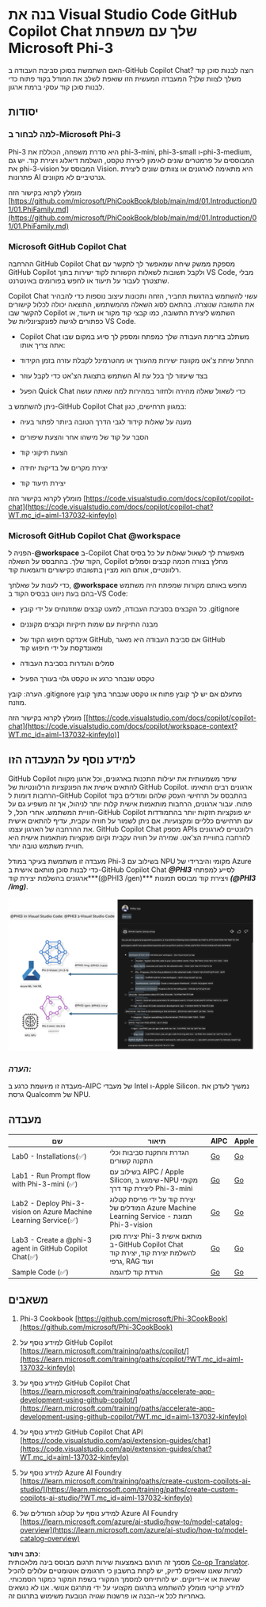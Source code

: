 <!--
CO_OP_TRANSLATOR_METADATA:
{
  "original_hash": "00b7a699de8ac405fa821f4c0f7fc0ab",
  "translation_date": "2025-07-17T03:41:39+00:00",
  "source_file": "md/02.Application/02.Code/Phi3/VSCodeExt/README.md",
  "language_code": "he"
}
-->
# **בנה את Visual Studio Code GitHub Copilot Chat שלך עם משפחת Microsoft Phi-3**

האם השתמשת בסוכן סביבת העבודה ב-GitHub Copilot Chat? רוצה לבנות סוכן קוד משלך לצוות שלך? המעבדה המעשית הזו שואפת לשלב את המודל בקוד פתוח כדי לבנות סוכן קוד עסקי ברמת ארגון.

## **יסודות**

### **למה לבחור ב-Microsoft Phi-3**

Phi-3 היא סדרת משפחה, הכוללת את phi-3-mini, phi-3-small ו-phi-3-medium, המבוססים על פרמטרים שונים לאימון ליצירת טקסט, השלמת דיאלוג ויצירת קוד. יש גם את phi-3-vision המבוסס על Vision. היא מתאימה לארגונים או צוותים שונים ליצירת פתרונות AI גנרטיביים לא מקוונים.

מומלץ לקרוא בקישור הזה [https://github.com/microsoft/PhiCookBook/blob/main/md/01.Introduction/01/01.PhiFamily.md](https://github.com/microsoft/PhiCookBook/blob/main/md/01.Introduction/01/01.PhiFamily.md)

### **Microsoft GitHub Copilot Chat**

ההרחבה GitHub Copilot Chat מספקת ממשק שיחה שמאפשר לך לתקשר עם GitHub Copilot ולקבל תשובות לשאלות הקשורות לקוד ישירות בתוך VS Code, מבלי שתצטרך לעבור על תיעוד או לחפש בפורומים באינטרנט.

Copilot Chat עשוי להשתמש בהדגשת תחביר, הזחה ותכונות עיצוב נוספות כדי להבהיר את התשובה שנוצרה. בהתאם לסוג השאלה מהמשתמש, התוצאה יכולה לכלול קישורים להקשר שבו Copilot השתמש ליצירת התשובה, כמו קבצי קוד מקור או תיעוד, או כפתורים לגישה לפונקציונליות של VS Code.

- Copilot Chat משתלב בזרימת העבודה שלך כמפתח ומספק לך סיוע במקום שבו אתה צריך אותו:

- התחל שיחת צ'אט מקוונת ישירות מהעורך או מהטרמינל לקבלת עזרה בזמן הקידוד

- השתמש בתצוגת הצ'אט כדי לקבל עוזר AI בצד שיעזור לך בכל עת

- הפעל Quick Chat כדי לשאול שאלה מהירה ולחזור במהירות למה שאתה עושה

ניתן להשתמש ב-GitHub Copilot Chat במגוון תרחישים, כגון:

- מענה על שאלות קידוד לגבי הדרך הטובה ביותר לפתור בעיה

- הסבר על קוד של מישהו אחר והצעת שיפורים

- הצעת תיקוני קוד

- יצירת מקרים של בדיקות יחידה

- יצירת תיעוד קוד

מומלץ לקרוא בקישור הזה [https://code.visualstudio.com/docs/copilot/copilot-chat](https://code.visualstudio.com/docs/copilot/copilot-chat?WT.mc_id=aiml-137032-kinfeylo)


###  **Microsoft GitHub Copilot Chat @workspace**

הפניה ל-**@workspace** ב-Copilot Chat מאפשרת לך לשאול שאלות על כל בסיס הקוד שלך. בהתבסס על השאלה, Copilot מחלץ בצורה חכמה קבצים וסמלים רלוונטיים, אותם הוא מציין בתשובתו כקישורים ודוגמאות קוד.

כדי לענות על שאלתך, **@workspace** מחפש באותם מקורות שמפתח היה משתמש בהם בעת ניווט בבסיס הקוד ב-VS Code:

- כל הקבצים בסביבת העבודה, למעט קבצים שמוזנחים על ידי קובץ .gitignore

- מבנה התיקיות עם שמות תיקיות וקבצים מקוננים

- אינדקס חיפוש הקוד של GitHub, אם סביבת העבודה היא מאגר GitHub ומאונדקסת על ידי חיפוש קוד

- סמלים והגדרות בסביבת העבודה

- טקסט שנבחר כרגע או טקסט גלוי בעורך הפעיל

הערה: קובץ .gitignore מתעלם אם יש לך קובץ פתוח או טקסט שנבחר בתוך קובץ מוזנח.

מומלץ לקרוא בקישור הזה [[https://code.visualstudio.com/docs/copilot/copilot-chat](https://code.visualstudio.com/docs/copilot/workspace-context?WT.mc_id=aiml-137032-kinfeylo)]


## **למידע נוסף על המעבדה הזו**

GitHub Copilot שיפר משמעותית את יעילות התכנות בארגונים, וכל ארגון מקווה להתאים אישית את הפונקציות הרלוונטיות של GitHub Copilot. ארגונים רבים התאימו הרחבות דומות ל-GitHub Copilot בהתבסס על תרחישי העסק שלהם ומודלים בקוד פתוח. עבור ארגונים, הרחבות מותאמות אישית קלות יותר לניהול, אך זה משפיע גם על חוויית המשתמש. אחרי הכל, ל-GitHub Copilot יש פונקציות חזקות יותר בהתמודדות עם תרחישים כלליים ומקצועיות. אם ניתן לשמור על חוויה עקבית, עדיף להתאים אישית את ההרחבה של הארגון עצמו. GitHub Copilot Chat מספק APIs רלוונטיים לארגונים להרחבה בחוויית הצ'אט. שמירה על חוויה עקבית וקיום פונקציות מותאמות אישית היא חוויית משתמש טובה יותר.

מעבדה זו משתמשת בעיקר במודל Phi-3 בשילוב עם NPU מקומי והיברידי של Azure כדי לבנות סוכן מותאם אישית ב-GitHub Copilot Chat ***@PHI3*** לסייע למפתחי ארגונים בהשלמת יצירת קוד***(@PHI3 /gen)*** ויצירת קוד מבוסס תמונות ***(@PHI3 /img)***.

![PHI3](../../../../../../../translated_images/cover.1017ebc9a7c46d095fe0b942687287803c03933d2d1d439d14e10fa1442a864d.he.png)

### ***הערה:*** 

מעבדה זו מיושמת כרגע ב-AIPC של מעבדי Intel ו-Apple Silicon. נמשיך לעדכן את גרסת Qualcomm של NPU.


## **מעבדה**


| שם | תיאור | AIPC | Apple |
| ------------ | ----------- | -------- |-------- |
| Lab0 - Installations(✅) | הגדרת והתקנת סביבות וכלי התקנה קשורים | [Go](./HOL/AIPC/01.Installations.md) |[Go](./HOL/Apple/01.Installations.md) |
| Lab1 - Run Prompt flow with Phi-3-mini (✅) | בשילוב עם AIPC / Apple Silicon, שימוש ב-NPU מקומי ליצירת קוד דרך Phi-3-mini | [Go](./HOL/AIPC/02.PromptflowWithNPU.md) |  [Go](./HOL/Apple/02.PromptflowWithMLX.md) |
| Lab2 - Deploy Phi-3-vision on Azure Machine Learning Service(✅) | יצירת קוד על ידי פריסת קטלוג המודלים של Azure Machine Learning Service - תמונת Phi-3-vision | [Go](./HOL/AIPC/03.DeployPhi3VisionOnAzure.md) |[Go](./HOL/Apple/03.DeployPhi3VisionOnAzure.md) |
| Lab3 - Create a @phi-3 agent in GitHub Copilot Chat(✅)  | יצירת סוכן Phi-3 מותאם אישית ב-GitHub Copilot Chat להשלמת יצירת קוד, יצירת קוד גרפי, RAG ועוד | [Go](./HOL/AIPC/04.CreatePhi3AgentInVSCode.md) | [Go](./HOL/Apple/04.CreatePhi3AgentInVSCode.md) |
| Sample Code (✅)  | הורדת קוד לדוגמה | [Go](../../../../../../../code/07.Lab/01/AIPC) | [Go](../../../../../../../code/07.Lab/01/Apple) |


## **משאבים**

1. Phi-3 Cookbook [https://github.com/microsoft/Phi-3CookBook](https://github.com/microsoft/Phi-3CookBook)

2. למידע נוסף על GitHub Copilot [https://learn.microsoft.com/training/paths/copilot/](https://learn.microsoft.com/training/paths/copilot/?WT.mc_id=aiml-137032-kinfeylo)

3. למידע נוסף על GitHub Copilot Chat [https://learn.microsoft.com/training/paths/accelerate-app-development-using-github-copilot/](https://learn.microsoft.com/training/paths/accelerate-app-development-using-github-copilot/?WT.mc_id=aiml-137032-kinfeylo)

4. למידע נוסף על GitHub Copilot Chat API [https://code.visualstudio.com/api/extension-guides/chat](https://code.visualstudio.com/api/extension-guides/chat?WT.mc_id=aiml-137032-kinfeylo)

5. למידע נוסף על Azure AI Foundry [https://learn.microsoft.com/training/paths/create-custom-copilots-ai-studio/](https://learn.microsoft.com/training/paths/create-custom-copilots-ai-studio/?WT.mc_id=aiml-137032-kinfeylo)

6. למידע נוסף על קטלוג המודלים של Azure AI Foundry [https://learn.microsoft.com/azure/ai-studio/how-to/model-catalog-overview](https://learn.microsoft.com/azure/ai-studio/how-to/model-catalog-overview)

**כתב ויתור**:  
מסמך זה תורגם באמצעות שירות תרגום מבוסס בינה מלאכותית [Co-op Translator](https://github.com/Azure/co-op-translator). למרות שאנו שואפים לדיוק, יש לקחת בחשבון כי תרגומים אוטומטיים עלולים להכיל שגיאות או אי-דיוקים. יש להתייחס למסמך המקורי בשפת המקור כמקור הסמכותי. למידע קריטי מומלץ להשתמש בתרגום מקצועי על ידי מתרגם אנושי. אנו לא נושאים באחריות לכל אי-הבנה או פרשנות שגויה הנובעת משימוש בתרגום זה.